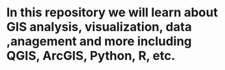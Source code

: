 # In this repository we will learn about GIS analysis, visualization, data ,anagement and more including QGIS, ArcGIS, Python, R, etc.